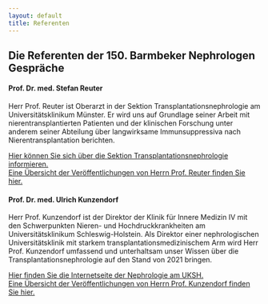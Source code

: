 ```yaml
---
layout: default
title: Referenten
---
```

## Die Referenten der 150. Barmbeker Nephrologen Gespräche

#### Prof. Dr. med. Stefan Reuter

Herr Prof. Reuter ist Oberarzt in der Sektion Transplantationsnephrologie am Universitätsklinikum Münster. Er wird uns auf Grundlage seiner Arbeit mit nierentransplantierten Patienten und der klinischen Forschung unter anderem seiner Abteilung über langwirksame Immunsuppressiva nach Nierentransplantation berichten.  

[Hier können Sie sich über die Sektion Transplantationsnephrologie informieren.](https://www.ukm.de/index.php?id=6810)  
[Eine Übersicht der Veröffentlichungen von Herrn Prof. Reuter finden Sie hier.](https://pubmed.ncbi.nlm.nih.gov/?term=Reuter%2C+Stefan%5BAuthor%5D&sort=)  

#### Prof. Dr. med. Ulrich Kunzendorf

Herr Prof. Kunzendorf ist der Direktor der Klinik für Innere Medizin IV mit den Schwerpunkten Nieren- und Hochdruckkrankheiten am Universitätsklinikum Schleswig-Holstein. Als Direktor einer nephrologischen Universitätsklinik mit starkem transplantationsmedizinischem Arm wird Herr Prof. Kunzendorf umfassend und unterhaltsam unser Wissen über die Transplantationsnephrologie auf den Stand von 2021 bringen.  

[Hier finden Sie die Internetseite der Nephrologie am UKSH.](https://www.uksh.de/nephrologie-kiel/Unsere+Klinik/Transplantation.html)  
[Eine Übersicht der Veröffentlichungen von Herrn Prof. Kunzendorf finden Sie hier.](https://www.uksh.de/nephrologie-kiel/Unsere+Klinik/Transplantation.html)
